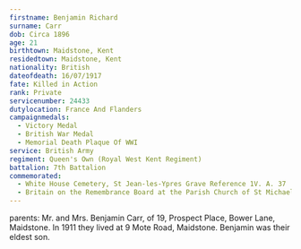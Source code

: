 ```yaml
---
firstname: Benjamin Richard
surname: Carr
dob: Circa 1896
age: 21
birthtown: Maidstone, Kent
residedtown: Maidstone, Kent
nationality: British
dateofdeath: 16/07/1917
fate: Killed in Action
rank: Private
servicenumber: 24433
dutylocation: France And Flanders
campaignmedals:
  - Victory Medal
  - British War Medal
  - Memorial Death Plaque Of WWI
service: British Army
regiment: Queen's Own (Royal West Kent Regiment)
battalion: 7th Battalion 
commemorated:
  - White House Cemetery, St Jean-les-Ypres Grave Reference 1V. A. 37
  - Britain on the Remembrance Board at the Parish Church of St Michael & All Angels, Maidstone
---
```

parents: Mr. and Mrs. Benjamin Carr, of 19, Prospect Place, Bower Lane, Maidstone.  In 1911 they lived at 9 Mote Road, Maidstone. Benjamin was their eldest son.


